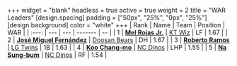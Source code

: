 +++
widget = "blank"
headless = true
active = true
weight = 2
title = "WAR Leaders"
[design.spacing]
padding = ["50px", "25%", "0px", "25%"]
[design.background]
color = "white"
+++
| Rank | Name | Team | Position | WAR |
| :---: | --- | --- | ------- | -- |
| 1 | [**Mel Rojas Jr.**](/players/11380) | [KT Wiz](/teams/KTWiz) | LF | 1.67 |
| 2 | [**José Miguel Fernández**](/players/12514) | [Doosan Bears](/teams/DoosanBears) | DH | 1.67 |
| 3 | [**Roberto Ramos**](/players/13795) | [LG Twins](/teams/LGTwins) | 1B | 1.63 |
| 4 | [**Koo Chang-mo**](/players/7698) | [NC Dinos](/teams/NCDinos) | LHP | 1.55 |
| 5 | [**Na Sung-bum**](/players/3729) | [NC Dinos](/teams/NCDinos) | RF | 1.54 |
